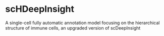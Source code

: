 # scHDeepInsight
 A single-cell fully automatic annotation model focusing on the hierarchical structure of immune cells, an upgraded version of scDeepInsight
